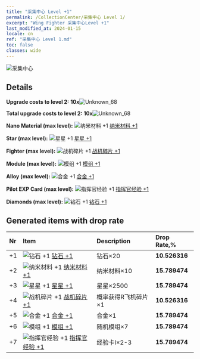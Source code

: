 ```yaml
---
title: "采集中心 Level +1"
permalink: /CollectionCenter/采集中心 Level 1/
excerpt: "Wing Fighter 采集中心Level +1"
last_modified_at: 2024-01-15
locale: cn
ref: "采集中心 Level 1.md"
toc: false
classes: wide
---
```



  ![采集中心](/images/bh_img6.png)

## Details

 **Upgrade costs to level 2:** **10x**![Unknown_68](/images/item/bh_img25_p.png)

 **Total upgrade costs to level 2:** **10x**![Unknown_68](/images/item/bh_img25_p.png)

 **Nano Material (max level):** ![纳米材料 +1](/images/cc/CC_纳米材料_1_p.png) [纳米材料 +1](/cn/CollectionCenter/纳米材料_1/)

 **Star (max level):** ![星星 +1](/images/cc/CC_星星_1_p.png) [星星 +1](/cn/CollectionCenter/星星_1/)

 **Fighter (max level):** ![战机碎片 +1](/images/cc/CC_战机碎片_1_p.png) [战机碎片 +1](/cn/CollectionCenter/战机碎片_1/)

 **Module (max level):** ![模组 +1](/images/cc/CC_模组_1_p.png) [模组 +1](/cn/CollectionCenter/模组_1/)

 **Alloy (max level):** ![合金 +1](/images/cc/CC_合金_1_p.png) [合金 +1](/cn/CollectionCenter/合金_1/)

 **Pilot EXP Card (max level):** ![指挥官经验 +1](/images/cc/CC_指挥官经验_1_p.png) [指挥官经验 +1](/cn/CollectionCenter/指挥官经验_1/)

 **Diamonds (max level):** ![钻石 +1](/images/cc/CC_钻石_1_p.png) [钻石 +1](/cn/CollectionCenter/钻石_1/)

## Generated items with drop rate

  |  Nr |     Item   |    Description   |  Drop Rate,% |
  |:----|:-----------|:-----------------|:-------------|
  | +1 | ![钻石 +1](/images/cc/CC_钻石_1_p.png) [钻石 +1](/cn/CollectionCenter/钻石_1/) | 钻石×20 | **10.526316** |
  | +2 | ![纳米材料 +1](/images/cc/CC_纳米材料_1_p.png) [纳米材料 +1](/cn/CollectionCenter/纳米材料_1/) | 纳米材料×10 | **15.789474** |
  | +3 | ![星星 +1](/images/cc/CC_星星_1_p.png) [星星 +1](/cn/CollectionCenter/星星_1/) | 星星×2500 | **15.789474** |
  | +4 | ![战机碎片 +1](/images/cc/CC_战机碎片_1_p.png) [战机碎片 +1](/cn/CollectionCenter/战机碎片_1/) | 概率获得R飞机碎片×1 | **10.526316** |
  | +5 | ![合金 +1](/images/cc/CC_合金_1_p.png) [合金 +1](/cn/CollectionCenter/合金_1/) | 合金×1 | **15.789474** |
  | +6 | ![模组 +1](/images/cc/CC_模组_1_p.png) [模组 +1](/cn/CollectionCenter/模组_1/) | 随机模组×7 | **15.789474** |
  | +7 | ![指挥官经验 +1](/images/cc/CC_指挥官经验_1_p.png) [指挥官经验 +1](/cn/CollectionCenter/指挥官经验_1/) | 经验卡I×2-3 | **15.789474** |


